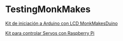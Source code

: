 # TestingMonkMakes

[Kit de iniciación a Arduino con LCD MonkMakesDuino](./MonkMakesDuino.md)

[Kit para controlar Servos con Raspberry Pi](./KitServosRaspberry.md)
